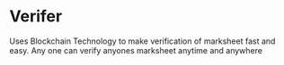 # Verifer
Uses Blockchain Technology to make verification of marksheet fast and easy.
Any one can verify anyones marksheet anytime and anywhere

